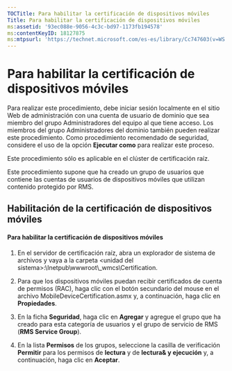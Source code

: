 ```yaml
---
TOCTitle: Para habilitar la certificación de dispositivos móviles
Title: Para habilitar la certificación de dispositivos móviles
ms:assetid: '93ec088e-9056-4c3c-bd97-1173fb194578'
ms:contentKeyID: 18127875
ms:mtpsurl: 'https://technet.microsoft.com/es-es/library/Cc747603(v=WS.10)'
---
```


Para habilitar la certificación de dispositivos móviles
=======================================================

Para realizar este procedimiento, debe iniciar sesión localmente en el sitio Web de administración con una cuenta de usuario de dominio que sea miembro del grupo Administradores del equipo al que tiene acceso. Los miembros del grupo Administradores del dominio también pueden realizar este procedimiento. Como procedimiento recomendado de seguridad, considere el uso de la opción **Ejecutar como** para realizar este proceso.

Este procedimiento sólo es aplicable en el clúster de certificación raíz.

Este procedimiento supone que ha creado un grupo de usuarios que contiene las cuentas de usuarios de dispositivos móviles que utilizan contenido protegido por RMS.

Habilitación de la certificación de dispositivos móviles
--------------------------------------------------------

#### Para habilitar la certificación de dispositivos móviles

1.  En el servidor de certificación raíz, abra un explorador de sistema de archivos y vaya a la carpeta &lt;unidad del sistema&gt;:\\Inetpub\\wwwroot\\\_wmcs\\Certification.

2.  Para que los dispositivos móviles puedan recibir certificados de cuenta de permisos (RAC), haga clic con el botón secundario del mouse en el archivo MobileDeviceCertification.asmx y, a continuación, haga clic en **Propiedades**.

3.  En la ficha **Seguridad**, haga clic en **Agregar** y agregue el grupo que ha creado para esta categoría de usuarios y el grupo de servicio de RMS (**RMS Service Group**).

4.  En la lista **Permisos** de los grupos, seleccione la casilla de verificación **Permitir** para los permisos de **lectura** y de **lectura& y ejecución** y, a continuación, haga clic en **Aceptar**.
